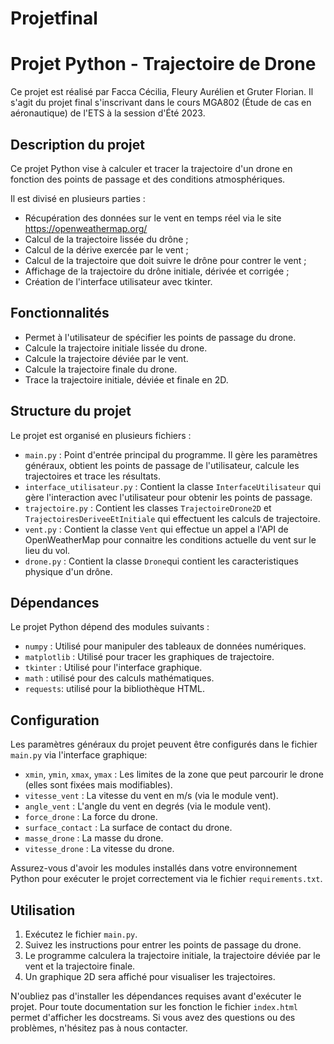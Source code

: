 
# Projetfinal
# Projet Python - Trajectoire de Drone

Ce projet est réalisé par Facca Cécilia, Fleury Aurélien et Gruter Florian.
Il s'agit du projet final s'inscrivant dans le cours MGA802 (Étude de cas en aéronautique) de l'ETS à la session d'Été 2023.

## Description du projet
Ce projet Python vise à calculer et tracer la trajectoire d'un drone en fonction des points de passage et des conditions atmosphériques.

Il est divisé en plusieurs parties : 
- Récupération des données sur le vent en temps réel via le site https://openweathermap.org/
- Calcul de la trajectoire lissée du drône ;
- Calcul de la dérive exercée par le vent ;
- Calcul de la trajectoire que doit suivre le drône pour contrer le vent ;
- Affichage de la trajectoire du drône initiale, dérivée et corrigée ;
- Création de l'interface utilisateur avec tkinter.


## Fonctionnalités

- Permet à l'utilisateur de spécifier les points de passage du drone.
- Calcule la trajectoire initiale lissée du drone.
- Calcule la trajectoire déviée par le vent.
- Calcule la trajectoire finale du drone.
- Trace la trajectoire initiale, déviée et finale en 2D.

## Structure du projet

Le projet est organisé en plusieurs fichiers :

- `main.py` : Point d'entrée principal du programme. Il gère les paramètres généraux, obtient les points de passage de l'utilisateur, calcule les trajectoires et trace les résultats.
- `interface_utilisateur.py` : Contient la classe `InterfaceUtilisateur` qui gère l'interaction avec l'utilisateur pour obtenir les points de passage.
- `trajectoire.py` : Contient les classes `TrajectoireDrone2D` et `TrajectoiresDeriveeEtInitiale` qui effectuent les calculs de trajectoire.
-  `vent.py` : Contient la classe `Vent` qui effectue un appel a l'API de OpenWeatherMap pour connaitre les conditions actuelle du vent sur le lieu du vol.
-  `drone.py` : Contient la classe `Drone`qui contient les caracteristiques physique d'un drône.
## Dépendances

Le projet Python dépend des modules suivants :

- `numpy` : Utilisé pour manipuler des tableaux de données numériques.
- `matplotlib` : Utilisé pour tracer les graphiques de trajectoire.
- `tkinter` : Utilisé pour l'interface graphique.
- `math` : utilisé pour des calculs mathématiques.
- `requests`: utilisé pour la bibliothèque HTML.

## Configuration

Les paramètres généraux du projet peuvent être configurés dans le fichier `main.py` via l'interface graphique:
- `xmin`, `ymin`, `xmax`, `ymax` : Les limites de la zone que peut parcourir le drone (elles sont fixées mais modifiables).
- `vitesse_vent` : La vitesse du vent en m/s (via le module vent).
- `angle_vent` : L'angle du vent en degrés (via le module vent).
- `force_drone` : La force du drone.
- `surface_contact` : La surface de contact du drone.
- `masse_drone` : La masse du drone.
- `vitesse_drone` : La vitesse du drone.

Assurez-vous d'avoir les modules installés dans votre environnement Python pour exécuter le projet correctement via le fichier `requirements.txt`.

## Utilisation

1. Exécutez le fichier `main.py`.
2. Suivez les instructions pour entrer les points de passage du drone.
3. Le programme calculera la trajectoire initiale, la trajectoire déviée par le vent et la trajectoire finale.
4. Un graphique 2D sera affiché pour visualiser les trajectoires.

N'oubliez pas d'installer les dépendances requises avant d'exécuter le projet.
Pour toute documentation sur les fonction le fichier `index.html` permet d'afficher les docstreams.
Si vous avez des questions ou des problèmes, n'hésitez pas à nous contacter.

